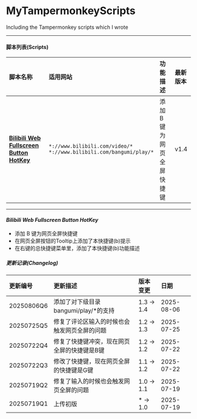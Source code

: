 # MyTampermonkeyScripts 
Including the Tampermonkey scripts which I wrote

___

#### 脚本列表(Scripts)
| 脚本名称 |	适用网站 |	功能描述 |	最新版本|
| :--- | :--- | :--- | :--- |
| [**Bilibili Web Fullscreen Button HotKey**](#bilibili-web-fullscreen-button-hotkey) | `*://www.bilibili.com/video/*`<br>`*://www.bilibili.com/bangumi/play/*` | 添加 B 键为网页全屏快捷键 | v1.4 |

___

#### ___Bilibili Web Fullscreen Button HotKey___

 - 添加 B 键为网页全屏快捷键
 - 在网页全屏按钮的Tooltip上添加了本快捷键(b)提示
 - 在右键的总快捷键菜单里，添加了本快捷键(b)功能描述

##### 更新记录(Changelog)
| 更新编号 | 更新描述 | 版本变更 | 日期 |
| :--- | :--- | :--- | :--- |
| 20250806Q6 | 添加了对下级目录bangumi/play/*的支持 | 1.3 -> 1.4 | 2025-08-06 |
| 20250725Q5 | 修复了评论区输入的时候也会触发网页全屏的问题 | 1.2 -> 1.3 | 2025-07-25 |
| 20250722Q4 | 修复了快捷键冲突，现在网页全屏的快捷键是B键 | 1.2 -> 1.2 | 2025-07-22 |
| 20250722Q3 | 修改了快捷键，现在网页全屏的快捷键是G键 | 1.1 -> 1.2 | 2025-07-22 |
| 20250719Q2 | 修复了输入的时候也会触发网页全屏的问题 | 1.0 -> 1.1 | 2025-07-19 |
| 20250719Q1 | 上传初版 | * -> 1.0 | 2025-07-19 |
